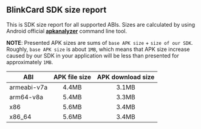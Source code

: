 ## BlinkCard SDK size report

This is SDK size report for all supported ABIs. Sizes are calculated by using Android official [**apkanalyzer**](https://developer.android.com/studio/command-line/apkanalyzer) command line tool.

**NOTE**: Presented APK sizes are sums of `base APK size` + `size of our SDK`. Roughly, `base APK size` is about `1MB`, which means that APK size increase caused by our SDK in your application will be less than presented for approximately `1MB`.

| ABI | APK file size | APK download size |
| --- |:-------------:| :----------------:|
| armeabi-v7a | 4.4MB | 3.1MB |
| arm64-v8a | 5.4MB | 3.3MB |
| x86 | 5.6MB | 3.4MB |
| x86_64 | 5.6MB | 3.4MB |

